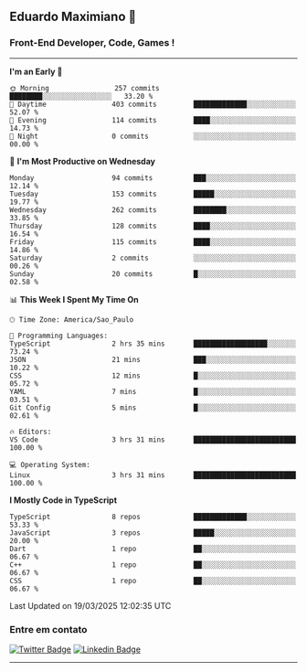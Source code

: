 ## Eduardo Maximiano 👋

### Front-End Developer, Code, Games !

---

<!--START_SECTION:waka-->
**I'm an Early 🐤** 

```text
🌞 Morning                257 commits         ████████░░░░░░░░░░░░░░░░░   33.20 % 
🌆 Daytime                403 commits         █████████████░░░░░░░░░░░░   52.07 % 
🌃 Evening                114 commits         ████░░░░░░░░░░░░░░░░░░░░░   14.73 % 
🌙 Night                  0 commits           ░░░░░░░░░░░░░░░░░░░░░░░░░   00.00 % 
```
📅 **I'm Most Productive on Wednesday** 

```text
Monday                   94 commits          ███░░░░░░░░░░░░░░░░░░░░░░   12.14 % 
Tuesday                  153 commits         █████░░░░░░░░░░░░░░░░░░░░   19.77 % 
Wednesday                262 commits         ████████░░░░░░░░░░░░░░░░░   33.85 % 
Thursday                 128 commits         ████░░░░░░░░░░░░░░░░░░░░░   16.54 % 
Friday                   115 commits         ████░░░░░░░░░░░░░░░░░░░░░   14.86 % 
Saturday                 2 commits           ░░░░░░░░░░░░░░░░░░░░░░░░░   00.26 % 
Sunday                   20 commits          █░░░░░░░░░░░░░░░░░░░░░░░░   02.58 % 
```


📊 **This Week I Spent My Time On** 

```text
🕑︎ Time Zone: America/Sao_Paulo

💬 Programming Languages: 
TypeScript               2 hrs 35 mins       ██████████████████░░░░░░░   73.24 % 
JSON                     21 mins             ███░░░░░░░░░░░░░░░░░░░░░░   10.22 % 
CSS                      12 mins             █░░░░░░░░░░░░░░░░░░░░░░░░   05.72 % 
YAML                     7 mins              █░░░░░░░░░░░░░░░░░░░░░░░░   03.51 % 
Git Config               5 mins              █░░░░░░░░░░░░░░░░░░░░░░░░   02.61 % 

🔥 Editors: 
VS Code                  3 hrs 31 mins       █████████████████████████   100.00 % 

💻 Operating System: 
Linux                    3 hrs 31 mins       █████████████████████████   100.00 % 
```

**I Mostly Code in TypeScript** 

```text
TypeScript               8 repos             █████████████░░░░░░░░░░░░   53.33 % 
JavaScript               3 repos             █████░░░░░░░░░░░░░░░░░░░░   20.00 % 
Dart                     1 repo              ██░░░░░░░░░░░░░░░░░░░░░░░   06.67 % 
C++                      1 repo              ██░░░░░░░░░░░░░░░░░░░░░░░   06.67 % 
CSS                      1 repo              ██░░░░░░░░░░░░░░░░░░░░░░░   06.67 % 
```




 Last Updated on 19/03/2025 12:02:35 UTC
<!--END_SECTION:waka-->

### Entre em contato

[![Twitter Badge](https://img.shields.io/badge/-@edmaxi-1ca0f1?style=flat-square&labelColor=1ca0f1&logo=twitter&logoColor=white&link=https://twitter.com/edmaxi)](https://twitter.com/edmaxi)
[![Linkedin Badge](https://img.shields.io/badge/-Eduardo_Maximiano-0077B5?style=flat-square&logo=Linkedin&logoColor=white&link=https://www.linkedin.com/in/maximiano-eduardo)](https://www.linkedin.com/in/maximiano-eduardo)

---
